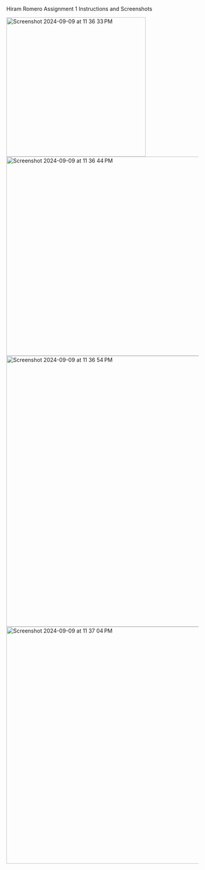 Hiram Romero Assignment 1 Instructions and Screenshots 


<img width="365" alt="Screenshot 2024-09-09 at 11 36 33 PM" src="https://github.com/user-attachments/assets/354addee-bf93-4bd3-8ac9-5beb4c25ff0f">
<img width="522" alt="Screenshot 2024-09-09 at 11 36 44 PM" src="https://github.com/user-attachments/assets/d5d6629b-721d-4f52-bd0f-324a5beeb63c">
<img width="710" alt="Screenshot 2024-09-09 at 11 36 54 PM" src="https://github.com/user-attachments/assets/cc642c8d-10f5-4c6f-b9aa-352ceedee889">
<img width="621" alt="Screenshot 2024-09-09 at 11 37 04 PM" src="https://github.com/user-attachments/assets/45d15c11-1447-4cd4-bb69-443263c22db3">


